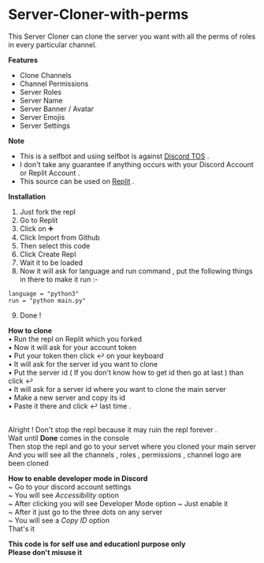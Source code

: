 # Server-Cloner-with-perms
This Server Cloner can clone the server you want with all the perms of roles in every particular channel.

**Features**
- Clone Channels
- Channel Permissions
- Server Roles
- Server Name
- Server Banner / Avatar
- Server Emojis
- Server Settings

**Note**
- This is a selfbot and using selfbot is against [Discord TOS](https://discord.com/terms) .
- I don't take any guarantee if anything occurs with your Discord Account or Replit Account .
- This source can be used on [Replit](https://replit.com) .

**Installation**
1. Just fork the repl
2.  Go to Replit
3.  Click on ➕ 
4.  Click Import from Github 
5.  Then select this code
6.  Click Create Repl
7.  Wait it to be loaded
8.  Now it will ask for language and run command , put the following things in there to make it run :-
```
language = "python3"
run = "python main.py"
```
9. Done !

**How to clone**<br>
• Run the repl on Replit which you forked<br>
• Now it will ask for your account token<br>
• Put your token then click ↩ on your keyboard<br>
• It will ask for the server id you want to clone<br>
• Put the server id ( If you don't know how to get id then go at last ) than click ↩<br>
• It will ask for a server id where you want to clone the main server<br>
• Make a new server and copy its id <br>
• Paste it there and click ↩ last time .<br><br>

Alright ! Don't stop the repl because it may ruin the repl forever .<br>
Wait until **Done** comes in the console<br>
Then stop the repl and go to your servet where you cloned your main server<br>
And you will see all the channels , roles , permissions , channel logo are been cloned<br>

**How to enable developer mode in Discord**<br>
~ Go to your discord account settings<br>
~ You will see *Accessibility* option<br>
~ After clicking you will see Developer Mode option
~ Just enable it<br>
~ After it just go to the three dots on any server<br>
~ You will see a *Copy ID* option<br>
That's it 

**This code is for self use and educationl purpose only**<br>**Please don't misuse it**
